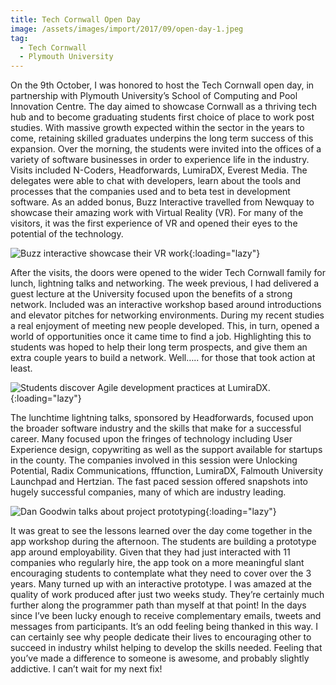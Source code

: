 ```yaml
---
title: Tech Cornwall Open Day
image: /assets/images/import/2017/09/open-day-1.jpeg
tag:
  - Tech Cornwall
  - Plymouth University
---
```


On the 9th October, I was honored to host the Tech Cornwall open day, in partnership with Plymouth University’s School of Computing and Pool Innovation Centre. The day aimed to showcase Cornwall as a thriving tech hub and to become graduating students first choice of place to work post studies. With massive growth expected within the sector in the years to come, retaining skilled graduates underpins the long term success of this expansion.
Over the morning, the students were invited into the offices of a variety of software businesses in order to experience life in the industry. Visits included N-Coders, Headforwards, LumiraDX, Everest Media. The delegates were able to chat with developers, learn about the tools and processes that the companies used and to beta test in development software. As an added bonus, Buzz Interactive travelled from Newquay to showcase their amazing work with Virtual Reality (VR). For many of the visitors, it was the first experience of VR and opened their eyes to the potential of the technology.

![Buzz interactive showcase their VR work](/assets/images/import/2017/09/open-day-2.jpeg){:loading="lazy"}

After the visits, the doors were opened to the wider Tech Cornwall family for lunch, lightning talks and networking. The week previous, I had delivered a guest lecture at the University focused upon the benefits of a strong network. Included was an interactive workshop based around introductions and elevator pitches for networking environments. During my recent studies a real enjoyment of meeting new people developed. This, in turn, opened a world of opportunities once it came time to find a job. Highlighting this to students was hoped to help their long term prospects, and give them an extra couple years to build a network. Well….. for those that took action at least.

![Students discover Agile development practices at LumiraDX.](/assets/images/import/2017/09/open-day-2.jpeg){:loading="lazy"}

The lunchtime lightning talks, sponsored by Headforwards, focused upon the broader software industry and the skills that make for a successful career. Many focused upon the fringes of technology including User Experience design, copywriting as well as the support available for startups in the county. The companies involved in this session were Unlocking Potential, Radix Communications, fffunction, LumiraDX, Falmouth University Launchpad and Hertzian. The fast paced session offered snapshots into hugely successful companies, many of which are industry leading.

![Dan Goodwin talks about project prototyping](/assets/images/import/2017/09/open-day-3.jpeg){:loading="lazy"}

It was great to see the lessons learned over the day come together in the app workshop during the afternoon. The students are building a prototype app around employability. Given that they had just interacted with 11 companies who regularly hire, the app took on a more meaningful slant encouraging students to contemplate what they need to cover over the 3 years. Many turned up with an interactive prototype. I was amazed at the quality of work produced after just two weeks study. They’re certainly much further along the programmer path than myself at that point!
In the days since I’ve been lucky enough to receive complementary emails, tweets and messages from participants. It’s an odd feeling being thanked in this way. I can certainly see why people dedicate their lives to encouraging other to succeed in industry whilst helping to develop the skills needed. Feeling that you’ve made a difference to someone is awesome, and probably slightly addictive.
I can’t wait for my next fix!
